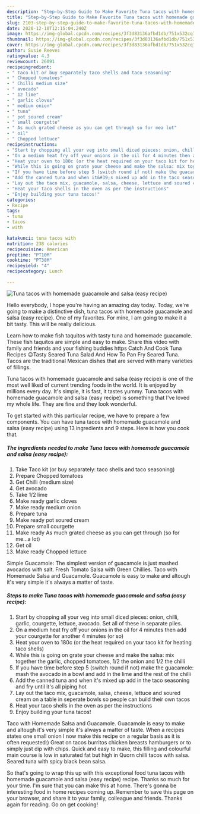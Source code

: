 ```yaml
---
description: "Step-by-Step Guide to Make Favorite Tuna tacos with homemade guacamole and salsa (easy recipe)"
title: "Step-by-Step Guide to Make Favorite Tuna tacos with homemade guacamole and salsa (easy recipe)"
slug: 2103-step-by-step-guide-to-make-favorite-tuna-tacos-with-homemade-guacamole-and-salsa-easy-recipe
date: 2020-12-10T12:15:04.240Z
image: https://img-global.cpcdn.com/recipes/3f3d83136afbd1db/751x532cq70/tuna-tacos-with-homemade-guacamole-and-salsa-easy-recipe-recipe-main-photo.jpg
thumbnail: https://img-global.cpcdn.com/recipes/3f3d83136afbd1db/751x532cq70/tuna-tacos-with-homemade-guacamole-and-salsa-easy-recipe-recipe-main-photo.jpg
cover: https://img-global.cpcdn.com/recipes/3f3d83136afbd1db/751x532cq70/tuna-tacos-with-homemade-guacamole-and-salsa-easy-recipe-recipe-main-photo.jpg
author: Susie Reeves
ratingvalue: 4.3
reviewcount: 26091
recipeingredient:
- " Taco kit or buy separately taco shells and taco seasoning"
- " Chopped tomatoes"
- " Chilli medium size"
- " avocado"
- " 12 lime"
- " garlic cloves"
- " medium onion"
- " tuna"
- " pot soured cream"
- " small courgette"
- " As much grated cheese as you can get through so for mea lot"
- " oil"
- " Chopped lettuce"
recipeinstructions:
- "Start by chopping all your veg into small diced pieces: onion, chilli, garlic, courgette, lettuce, avocado. Set all of these in separate piles."
- "On a medium heat fry off your onions in the oil for 4 minutes then add your courgette for another 4 minutes (or so)"
- "Heat your oven to 180c (or the heat required on your taco kit for heating taco shells)"
- "While this is going on grate your cheese and make the salsa: mix together the garlic, chopped tomatoes, 1/2 the onion and 1/2 the chilli"
- "If you have time before step 5 (switch round if not) make the guacamole: mash the avocado in a bowl and add in the lime and the rest of the chilli"
- "Add the canned tuna and when it&#39;s mixed up add in the taco seasoning and fry until it&#39;s all piping hot"
- "Lay out the taco mix, guacamole, salsa, cheese, lettuce and soured cream on a table in seperate bowls so people can build their own tacos"
- "Heat your taco shells in the oven as per the instructions"
- "Enjoy building your tuna tacos!"
categories:
- Recipe
tags:
- tuna
- tacos
- with

katakunci: tuna tacos with 
nutrition: 238 calories
recipecuisine: American
preptime: "PT10M"
cooktime: "PT38M"
recipeyield: "4"
recipecategory: Lunch

---
```



![Tuna tacos with homemade guacamole and salsa (easy recipe)](https://img-global.cpcdn.com/recipes/3f3d83136afbd1db/751x532cq70/tuna-tacos-with-homemade-guacamole-and-salsa-easy-recipe-recipe-main-photo.jpg)

Hello everybody, I hope you're having an amazing day today. Today, we're going to make a distinctive dish, tuna tacos with homemade guacamole and salsa (easy recipe). One of my favorites. For mine, I am going to make it a bit tasty. This will be really delicious.

Learn how to make fish taquitos with tasty tuna and homemade guacamole. These fish taquitos are simple and easy to make. Share this video with family and friends and your fishing buddies https Catch And Cook Tuna Recipes 😉Tasty Seared Tuna Salad And How To Pan Fry Seared Tuna. Tacos are the traditional Mexican dishes that are served with many varieties of fillings.

Tuna tacos with homemade guacamole and salsa (easy recipe) is one of the most well liked of current trending foods in the world. It is enjoyed by millions every day. It's simple, it is fast, it tastes yummy. Tuna tacos with homemade guacamole and salsa (easy recipe) is something that I've loved my whole life. They are fine and they look wonderful.


To get started with this particular recipe, we have to prepare a few components. You can have tuna tacos with homemade guacamole and salsa (easy recipe) using 13 ingredients and 9 steps. Here is how you cook that.

<!--inarticleads1-->

##### The ingredients needed to make Tuna tacos with homemade guacamole and salsa (easy recipe):

1. Take  Taco kit (or buy separately: taco shells and taco seasoning)
1. Prepare  Chopped tomatoes
1. Get  Chilli (medium size)
1. Get  avocado
1. Take  1/2 lime
1. Make ready  garlic cloves
1. Make ready  medium onion
1. Prepare  tuna
1. Make ready  pot soured cream
1. Prepare  small courgette
1. Make ready  As much grated cheese as you can get through (so for me...a lot)
1. Get  oil
1. Make ready  Chopped lettuce


Simple Guacamole: The simplest version of guacamole is just mashed avocados with salt. Fresh Tomato Salsa with Green Chillies. Taco with Homemade Salsa and Guacamole. Guacamole is easy to make and altough it&#39;s very simple it&#39;s always a matter of taste. 

<!--inarticleads2-->

##### Steps to make Tuna tacos with homemade guacamole and salsa (easy recipe):

1. Start by chopping all your veg into small diced pieces: onion, chilli, garlic, courgette, lettuce, avocado. Set all of these in separate piles.
1. On a medium heat fry off your onions in the oil for 4 minutes then add your courgette for another 4 minutes (or so)
1. Heat your oven to 180c (or the heat required on your taco kit for heating taco shells)
1. While this is going on grate your cheese and make the salsa: mix together the garlic, chopped tomatoes, 1/2 the onion and 1/2 the chilli
1. If you have time before step 5 (switch round if not) make the guacamole: mash the avocado in a bowl and add in the lime and the rest of the chilli
1. Add the canned tuna and when it&#39;s mixed up add in the taco seasoning and fry until it&#39;s all piping hot
1. Lay out the taco mix, guacamole, salsa, cheese, lettuce and soured cream on a table in seperate bowls so people can build their own tacos
1. Heat your taco shells in the oven as per the instructions
1. Enjoy building your tuna tacos!


Taco with Homemade Salsa and Guacamole. Guacamole is easy to make and altough it&#39;s very simple it&#39;s always a matter of taste. When a recipes states one small onion I now make this recipe on a regular basis as it is often requested:) Great on tacos burritos chicken breasts hamburgers or to simply just dip with chips. Quick and easy to make, this filling and colourful main course is low in saturated fat but high in Quorn chilli tacos with salsa. Seared tuna with spicy black bean salsa. 

So that's going to wrap this up with this exceptional food tuna tacos with homemade guacamole and salsa (easy recipe) recipe. Thanks so much for your time. I'm sure that you can make this at home. There's gonna be interesting food in home recipes coming up. Remember to save this page on your browser, and share it to your family, colleague and friends. Thanks again for reading. Go on get cooking!
